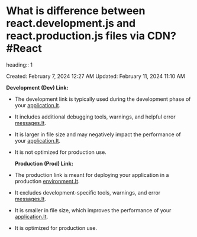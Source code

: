 # What is difference between react.development.js and react.production.js files via CDN? #React 
heading:: 1

Created: February 7, 2024 12:27 AM
Updated: February 11, 2024 11:10 AM

**Development (Dev) Link:**
- The development link is typically used during the development phase of your [application.It](http://application.it/).
- It includes additional debugging tools, warnings, and helpful error [messages.It](http://messages.it/).
- It is larger in file size and may negatively impact the performance of your [application.It](http://application.it/).
- It is not optimized for production use.
  
  **Production (Prod) Link:**
- The production link is meant for deploying your application in a production [environment.It](http://environment.it/).
- It excludes development-specific tools, warnings, and error [messages.It](http://messages.it/).
- It is smaller in file size, which improves the performance of your [application.It](http://application.it/).
- It is optimized for production use.